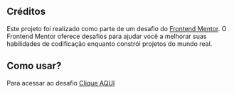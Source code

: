 ## Créditos
Este projeto foi realizado como parte de um desafio do [Frontend Mentor](https://www.frontendmentor.io). O Frontend Mentor oferece desafios para ajudar você a melhorar suas habilidades de codificação enquanto constrói projetos do mundo real.

## Como usar?
Para acessar ao desafio [Clique AQUI](URL_do_link)
